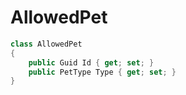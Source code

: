 # AllowedPet

```cs
class AllowedPet
{
    public Guid Id { get; set; }
    public PetType Type { get; set; }
}
```

